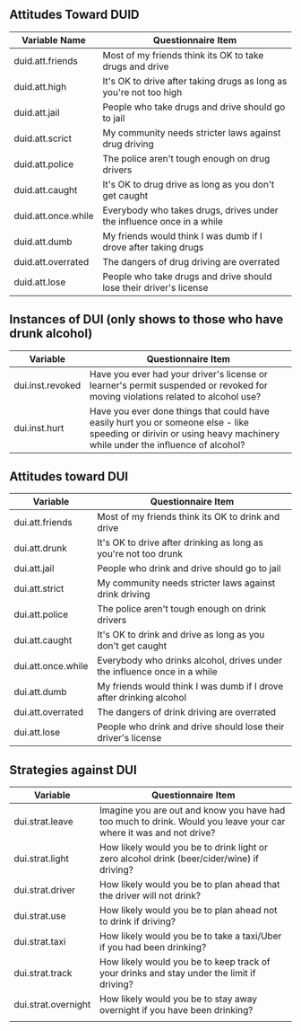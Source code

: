 ## Attitudes Toward DUID

| Variable Name       | Questionnaire Item                                                    |
|---------------------|-----------------------------------------------------------------------|
| duid.att.friends    | Most of my friends think its OK to take drugs and drive               |
| duid.att.high       | It's OK to drive after taking drugs as long as you're not too high    |
| duid.att.jail       | People who take drugs and drive should go to jail                     |
| duid.att.scrict     | My community needs stricter laws against drug driving                 |
| duid.att.police     | The police aren't tough enough on drug drivers                        |
| duid.att.caught     | It's OK to drug drive as long as you don't get caught                 |
| duid.att.once.while | Everybody who takes drugs, drives under the influence once in a while |
| duid.att.dumb       | My friends would think I was dumb if I drove after taking drugs       |
| duid.att.overrated  | The dangers of drug driving are overrated                             |
| duid.att.lose       | People who take drugs and drive should lose their driver's license    |

## Instances of DUI (only shows to those who have drunk alcohol)

| Variable         | Questionnaire Item                                                                                                                                                  |
|------------------|---------------------------------------------------------------------------------------------------------------------------------------------------------------------|
| dui.inst.revoked | Have you ever had your driver's license or learner's permit suspended or revoked for moving violations related to alcohol use?                                      |
| dui.inst.hurt    | Have you ever done things that could have easily hurt you or someone else - like speeding or dirivin or using heavy machinery while under the influence of alcohol? |

## Attitudes toward DUI

| Variable           | Questionnaire Item                                                       |
|--------------------|--------------------------------------------------------------------------|
| dui.att.friends    | Most of my friends think its OK to drink and drive                       |
| dui.att.drunk      | It's OK to drive after drinking as long as you're not too drunk          |
| dui.att.jail       | People who drink and drive should go to jail                             |
| dui.att.strict     | My community needs stricter laws against drink driving                   |
| dui.att.police     | The police aren't tough enough on drink drivers                          |
| dui.att.caught     | It's OK to drink and drive as long as you don't get caught               |
| dui.att.once.while | Everybody who drinks alcohol, drives under the influence once in a while |
| dui.att.dumb       | My friends would think I was dumb if I drove after drinking alcohol      |
| dui.att.overrated  | The dangers of drink driving are overrated                               |
| dui.att.lose       | People who drink and drive should lose their driver's license            |

## Strategies against DUI

| Variable            | Questionnaire Item                                                                                                |
|---------------------|-------------------------------------------------------------------------------------------------------------------|
| dui.strat.leave     | Imagine you are out and know you have had too much to drink. Would you leave your car where it was and not drive? |
| dui.strat.light     | How likely would you be to drink light or zero alcohol drink (beer/cider/wine) if driving?                        |
| dui.strat.driver    | How likely would you be to plan ahead that the driver will not drink?                                             |
| dui.strat.use       | How likely would you be to plan ahead not to drink if driving?                                                    |
| dui.strat.taxi      | How likely would you be to take a taxi/Uber if you had been drinking?                                             |
| dui.strat.track     | How likely would you be to keep track of your drinks and stay under the limit if driving?                         |
| dui.strat.overnight | How likely would you be to stay away overnight if you have been drinking?                                         |
|                     |                                                                                                                   |
